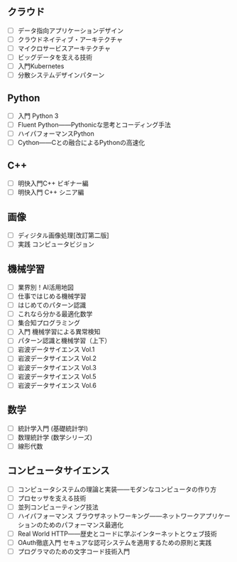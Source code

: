 ## クラウド

- [ ] データ指向アプリケーションデザイン
- [ ] クラウドネイティブ・アーキテクチャ
- [ ] マイクロサービスアーキテクチャ
- [ ] ビッグデータを支える技術
- [ ] 入門Kubernetes
- [ ] 分散システムデザインパターン

## Python
- [ ] 入門 Python 3
- [ ] Fluent Python――Pythonicな思考とコーディング手法
- [ ] ハイパフォーマンスPython
- [ ] Cython――Cとの融合によるPythonの高速化

## C++
- [ ] 明快入門C++ ビギナー編
- [ ] 明快入門 C++ シニア編

## 画像
- [ ] ディジタル画像処理[改訂第二版]
- [ ] 実践 コンピュータビジョン

## 機械学習
- [ ] 業界別！AI活用地図
- [ ] 仕事ではじめる機械学習
- [ ] はじめてのパターン認識
- [ ] これなら分かる最適化数学
- [ ] 集合知プログラミング
- [ ] 入門 機械学習による異常検知
- [ ] パターン認識と機械学習（上下）
- [ ] 岩波データサイエンス Vol.1
- [ ] 岩波データサイエンス Vol.2
- [ ] 岩波データサイエンス Vol.3
- [ ] 岩波データサイエンス Vol.5
- [ ] 岩波データサイエンス Vol.6

## 数学
- [ ] 統計学入門 (基礎統計学Ⅰ)
- [ ] 数理統計学 (数学シリーズ)
- [ ] 線形代数

## コンピュータサイエンス
- [ ] コンピュータシステムの理論と実装――モダンなコンピュータの作り方
- [ ] プロセッサを支える技術
- [ ] 並列コンピューティング技法
- [ ] ハイパフォーマンス ブラウザネットワーキング――ネットワークアプリケーションのためのパフォーマンス最適化
- [ ] Real World HTTP――歴史とコードに学ぶインターネットとウェブ技術
- [ ] OAuth徹底入門 セキュアな認可システムを適用するための原則と実践
- [ ] プログラマのための文字コード技術入門
